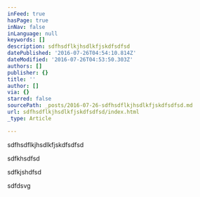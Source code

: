 ```yaml
---
inFeed: true
hasPage: true
inNav: false
inLanguage: null
keywords: []
description: sdfhsdflkjhsdlkfjskdfsdfsd
datePublished: '2016-07-26T04:54:10.814Z'
dateModified: '2016-07-26T04:53:50.303Z'
authors: []
publisher: {}
title: ''
author: []
via: {}
starred: false
sourcePath: _posts/2016-07-26-sdfhsdflkjhsdlkfjskdfsdfsd.md
url: sdfhsdflkjhsdlkfjskdfsdfsd/index.html
_type: Article

---
```

sdfhsdflkjhsdlkfjskdfsdfsd

sdfkhsdfsd

sdfkjshdfsd

sdfdsvg